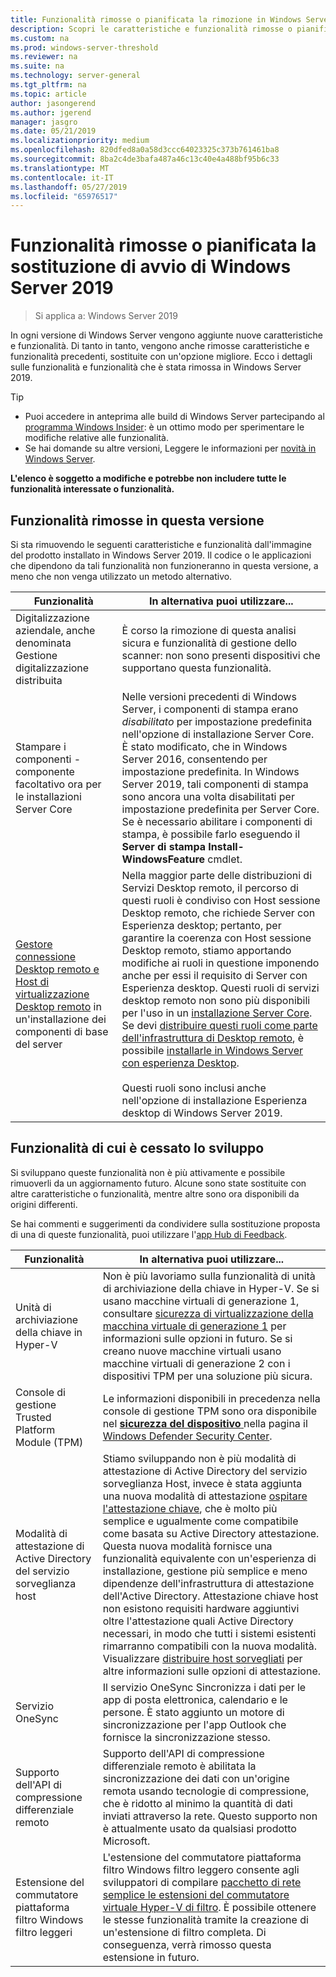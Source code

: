 ```yaml
---
title: Funzionalità rimosse o pianificata la rimozione in Windows Server 2019
description: Scopri le caratteristiche e funzionalità rimosse o pianificata la rimozione a partire da Windows Server 2019.
ms.custom: na
ms.prod: windows-server-threshold
ms.reviewer: na
ms.suite: na
ms.technology: server-general
ms.tgt_pltfrm: na
ms.topic: article
author: jasongerend
ms.author: jgerend
manager: jasgro
ms.date: 05/21/2019
ms.localizationpriority: medium
ms.openlocfilehash: 820dfed8a0a58d3ccc64023325c373b761461ba8
ms.sourcegitcommit: 8ba2c4de3bafa487a46c13c40e4a488bf95b6c33
ms.translationtype: MT
ms.contentlocale: it-IT
ms.lasthandoff: 05/27/2019
ms.locfileid: "65976517"
---
```

# <a name="features-removed-or-planned-for-replacement-starting-windows-server-2019"></a>Funzionalità rimosse o pianificata la sostituzione di avvio di Windows Server 2019

>Si applica a: Windows Server 2019

In ogni versione di Windows Server vengono aggiunte nuove caratteristiche e funzionalità. Di tanto in tanto, vengono anche rimosse caratteristiche e funzionalità precedenti, sostituite con un'opzione migliore. Ecco i dettagli sulle funzionalità e funzionalità che è stata rimossa in Windows Server 2019.

> [!TIP]
> - Puoi accedere in anteprima alle build di Windows Server partecipando al [programma Windows Insider](https://insider.windows.com): è un ottimo modo per sperimentare le modifiche relative alle funzionalità.
> - Se hai domande su altre versioni, Leggere le informazioni per [novità in Windows Server](../get-started/whats-new-in-windows-server.md).

**L'elenco è soggetto a modifiche e potrebbe non includere tutte le funzionalità interessate o funzionalità.** 

## <a name="features-we-removed-in-this-release"></a>Funzionalità rimosse in questa versione

Si sta rimuovendo le seguenti caratteristiche e funzionalità dall'immagine del prodotto installato in Windows Server 2019. Il codice o le applicazioni che dipendono da tali funzionalità non funzioneranno in questa versione, a meno che non venga utilizzato un metodo alternativo.

|Funzionalità    |In alternativa puoi utilizzare...|
|-----------|--------------------
|Digitalizzazione aziendale, anche denominata Gestione digitalizzazione distribuita|È corso la rimozione di questa analisi sicura e funzionalità di gestione dello scanner: non sono presenti dispositivi che supportano questa funzionalità.|
|Stampare i componenti - componente facoltativo ora per le installazioni Server Core|Nelle versioni precedenti di Windows Server, i componenti di stampa erano *disabilitato* per impostazione predefinita nell'opzione di installazione Server Core. È stato modificato, che in Windows Server 2016, consentendo per impostazione predefinita. In Windows Server 2019, tali componenti di stampa sono ancora una volta disabilitati per impostazione predefinita per Server Core. Se è necessario abilitare i componenti di stampa, è possibile farlo eseguendo il **Server di stampa Install-WindowsFeature** cmdlet.|
|[Gestore connessione Desktop remoto e Host di virtualizzazione Desktop remoto](../remote/remote-desktop-services/desktop-hosting-service.md) in un'installazione dei componenti di base del server|Nella maggior parte delle distribuzioni di Servizi Desktop remoto, il percorso di questi ruoli è condiviso con Host sessione Desktop remoto, che richiede Server con Esperienza desktop; pertanto, per garantire la coerenza con Host sessione Desktop remoto, stiamo apportando modifiche ai ruoli in questione imponendo anche per essi il requisito di Server con Esperienza desktop. Questi ruoli di servizi desktop remoto non sono più disponibili per l'uso in un [installazione Server Core](../administration/server-core/what-is-server-core.md). Se devi [distribuire questi ruoli come parte dell'infrastruttura di Desktop remoto](../remote/remote-desktop-services/rds-deploy-infrastructure.md), è possibile [installarle in Windows Server con esperienza Desktop](../get-started/getting-started-with-server-with-desktop-experience.md). <br/><br/>Questi ruoli sono inclusi anche nell'opzione di installazione Esperienza desktop di Windows Server 2019. |

## <a name="features-were-no-longer-developing"></a>Funzionalità di cui è cessato lo sviluppo

Si sviluppano queste funzionalità non è più attivamente e possibile rimuoverli da un aggiornamento futuro. Alcune sono state sostituite con altre caratteristiche o funzionalità, mentre altre sono ora disponibili da origini differenti. 

Se hai commenti e suggerimenti da condividere sulla sostituzione proposta di una di queste funzionalità, puoi utilizzare l'[app Hub di Feedback](https://support.microsoft.com/help/4021566/windows-10-send-feedback-to-microsoft-with-feedback-hub-app). 

| Funzionalità   | In alternativa puoi utilizzare... |
|-----------|---------------------|
| Unità di archiviazione della chiave in Hyper-V|Non è più lavoriamo sulla funzionalità di unità di archiviazione della chiave in Hyper-V. Se si usano macchine virtuali di generazione 1, consultare [sicurezza di virtualizzazione della macchina virtuale di generazione 1](https://docs.microsoft.com/windows-server/virtualization/hyper-v/learn-more/generation-1-virtual-machine-security-settings-for-hyper-v) per informazioni sulle opzioni in futuro. Se si creano nuove macchine virtuali usano macchine virtuali di generazione 2 con i dispositivi TPM per una soluzione più sicura. |
| Console di gestione Trusted Platform Module (TPM)|Le informazioni disponibili in precedenza nella console di gestione TPM sono ora disponibile nel [ **sicurezza del dispositivo** ](https://docs.microsoft.com/windows/security/threat-protection/windows-defender-security-center/wdsc-device-security) nella pagina il [Windows Defender Security Center](https://docs.microsoft.com/windows/security/threat-protection/windows-defender-security-center/windows-defender-security-center). |
| Modalità di attestazione di Active Directory del servizio sorveglianza host|Stiamo sviluppando non è più modalità di attestazione di Active Directory del servizio sorveglianza Host, invece è stata aggiunta una nuova modalità di attestazione [ospitare l'attestazione chiave](../security/guarded-fabric-shielded-vm/guarded-fabric-create-host-key.md), che è molto più semplice e ugualmente come compatibile come basata su Active Directory attestazione.  Questa nuova modalità fornisce una funzionalità equivalente con un'esperienza di installazione, gestione più semplice e meno dipendenze dell'infrastruttura di attestazione dell'Active Directory. Attestazione chiave host non esistono requisiti hardware aggiuntivi oltre l'attestazione quali Active Directory necessari, in modo che tutti i sistemi esistenti rimarranno compatibili con la nuova modalità. Visualizzare [distribuire host sorvegliati](../security/guarded-fabric-shielded-vm/guarded-fabric-configure-hgs-with-authorized-hyper-v-hosts.md) per altre informazioni sulle opzioni di attestazione. |
| Servizio OneSync|Il servizio OneSync Sincronizza i dati per le app di posta elettronica, calendario e le persone. È stato aggiunto un motore di sincronizzazione per l'app Outlook che fornisce la sincronizzazione stesso. |
| Supporto dell'API di compressione differenziale remoto|Supporto dell'API di compressione differenziale remoto è abilitata la sincronizzazione dei dati con un'origine remota usando tecnologie di compressione, che è ridotto al minimo la quantità di dati inviati attraverso la rete. Questo supporto non è attualmente usato da qualsiasi prodotto Microsoft. |
| Estensione del commutatore piattaforma filtro Windows filtro leggeri|L'estensione del commutatore piattaforma filtro Windows filtro leggero consente agli sviluppatori di compilare [pacchetto di rete semplice le estensioni del commutatore virtuale Hyper-V di filtro](https://docs.microsoft.com/en-us/windows-hardware/drivers/network/using-virtual-switch-filtering). È possibile ottenere le stesse funzionalità tramite la creazione di un'estensione di filtro completa. Di conseguenza, verrà rimosso questa estensione in futuro. |